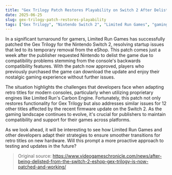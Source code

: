 ```yaml
---
title: "Gex Trilogy Patch Restores Playability on Switch 2 After Delisting"
date: 2025-06-25
slug: gex-trilogy-patch-restores-playability
tags: ["Gex Trilogy", "Nintendo Switch 2", "Limited Run Games", "gaming news"]
---
```


In a significant turnaround for gamers, Limited Run Games has successfully patched the Gex Trilogy for the Nintendo Switch 2, resolving startup issues that led to its temporary removal from the eShop. This patch comes just a week after the publisher requested Nintendo to delist the game due to compatibility problems stemming from the console's backwards compatibility features. With the patch now approved, players who previously purchased the game can download the update and enjoy their nostalgic gaming experience without further issues.

The situation highlights the challenges that developers face when adapting retro titles for modern consoles, particularly when utilizing proprietary engines like Limited Run's Carbon Engine. Fortunately, this patch not only restores functionality for Gex Trilogy but also addresses similar issues for 12 other titles affected by the recent firmware update on the Switch 2. As the gaming landscape continues to evolve, it's crucial for publishers to maintain compatibility and support for their games across platforms.

As we look ahead, it will be interesting to see how Limited Run Games and other developers adapt their strategies to ensure smoother transitions for retro titles on new hardware. Will this prompt a more proactive approach to testing and updates in the future? 

> Original source: https://www.videogameschronicle.com/news/after-being-delisted-from-the-switch-2-eshop-gex-trilogy-is-now-patched-and-working/